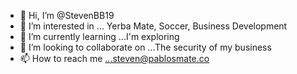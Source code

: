 - 👋 Hi, I’m @StevenBB19
- 👀 I’m interested in ... Yerba Mate, Soccer, Business Development 
- 🌱 I’m currently learning ...I'm exploring
- 💞️ I’m looking to collaborate on ...The security of my business
- 📫 How to reach me ...steven@pablosmate.co

<!---
StevenBB19/StevenBB19 is a ✨ special ✨ repository because its `README.md` (this file) appears on your GitHub profile.
You can click the Preview link to take a look at your changes.
--->
